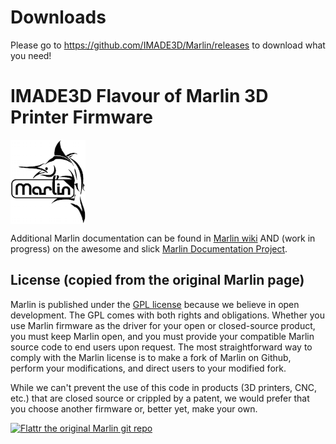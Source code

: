 # Downloads
Please go to https://github.com/IMADE3D/Marlin/releases to download what you need!

# IMADE3D Flavour of Marlin 3D Printer Firmware
<img align="top" width=120 src="Documentation/Logo/Marlin%20Logo%20GitHub.png" />
 
 Additional Marlin documentation can be found in [Marlin wiki](https://github.com/MarlinFirmware/Marlin/wiki/Main-Page) AND (work in progress) on the awesome and slick [Marlin Documentation Project](http://www.marlinfw.org/). 

## License (copied from the original Marlin page)

Marlin is published under the [GPL license](/LICENSE) because we believe in open development. The GPL comes with both rights and obligations. Whether you use Marlin firmware as the driver for your open or closed-source product, you must keep Marlin open, and you must provide your compatible Marlin source code to end users upon request. The most straightforward way to comply with the Marlin license is to make a fork of Marlin on Github, perform your modifications, and direct users to your modified fork.

While we can't prevent the use of this code in products (3D printers, CNC, etc.) that are closed source or crippled by a patent, we would prefer that you choose another firmware or, better yet, make your own.

[![Flattr the original Marlin git repo](http://api.flattr.com/button/flattr-badge-large.png)](https://flattr.com/submit/auto?user_id=ErikZalm&url=https://github.com/MarlinFirmware/Marlin&title=Marlin&language=&tags=github&category=software)
